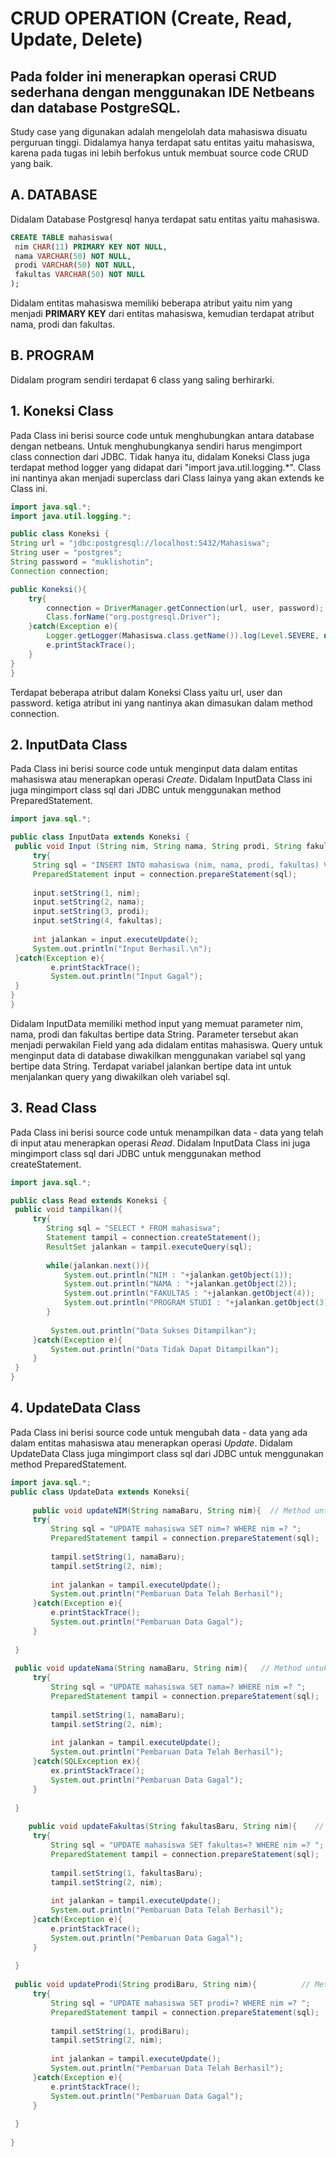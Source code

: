 # **CRUD OPERATION (Create, Read, Update, Delete)**
## Pada folder ini menerapkan operasi CRUD sederhana dengan menggunakan IDE Netbeans dan database PostgreSQL.
  Study case yang digunakan adalah mengelolah data mahasiswa disuatu perguruan tinggi. Didalamya hanya terdapat satu entitas yaitu mahasiswa, karena pada tugas ini lebih berfokus untuk membuat source code CRUD yang baik.

## A. DATABASE
   Didalam Database Postgresql hanya terdapat satu entitas yaitu mahasiswa.
   ```sql
   CREATE TABLE mahasiswa(
	nim CHAR(11) PRIMARY KEY NOT NULL,
	nama VARCHAR(50) NOT NULL,
	prodi VARCHAR(50) NOT NULL,
	fakultas VARCHAR(50) NOT NULL
);
```
   
   Didalam entitas mahasiswa memiliki beberapa atribut yaitu nim yang menjadi **PRIMARY KEY** dari entitas mahasiswa, kemudian terdapat atribut nama, prodi dan fakultas.

## B. PROGRAM
   Didalam program sendiri terdapat 6 class yang saling berhirarki.

   ## 1. Koneksi Class
   Pada Class ini berisi source code untuk menghubungkan antara database dengan netbeans. Untuk menghubungkanya sendiri harus mengimport class connection dari JDBC. Tidak hanya itu, didalam Koneksi Class juga terdapat method logger yang didapat dari "import java.util.logging.*". Class ini nantinya akan menjadi superclass dari Class lainya yang akan extends ke Class ini.
   ```java
   import java.sql.*;
import java.util.logging.*;

public class Koneksi {
   String url = "jdbc:postgresql://localhost:5432/Mahasiswa";
   String user = "postgres";
   String password = "muklishotin";
   Connection connection;
   
   public Koneksi(){
       try{
           connection = DriverManager.getConnection(url, user, password);
           Class.forName("org.postgresql.Driver");
       }catch(Exception e){
           Logger.getLogger(Mahasiswa.class.getName()).log(Level.SEVERE, null, e);
           e.printStackTrace();
       } 
   }
}
```

   Terdapat beberapa atribut dalam Koneksi Class yaitu url, user dan password. ketiga atribut ini yang nantinya akan dimasukan dalam method connection.

   ## 2. InputData Class
   Pada Class ini berisi source code untuk menginput data dalam entitas mahasiswa atau menerapkan operasi _Create_. Didalam InputData Class ini juga mingimport class sql dari JDBC untuk menggunakan method PreparedStatement.
   ```java
   import java.sql.*;

public class InputData extends Koneksi { 
    public void Input (String nim, String nama, String prodi, String fakultas){
        try{
        String sql = "INSERT INTO mahasiswa (nim, nama, prodi, fakultas) VALUES (?, ?, ?, ?)";
        PreparedStatement input = connection.prepareStatement(sql); 
        
        input.setString(1, nim);
        input.setString(2, nama);
        input.setString(3, prodi);
        input.setString(4, fakultas);
        
        int jalankan = input.executeUpdate();
        System.out.println("Input Berhasil.\n");
    }catch(Exception e){
            e.printStackTrace();
            System.out.println("Input Gagal");
    }
 } 
}
  ```


   Didalam InputData memiliki method input yang memuat parameter nim, nama, prodi dan fakultas bertipe data String. Parameter tersebut akan menjadi perwakilan Field yang ada didalam entitas mahasiswa. Query untuk menginput data di database diwakilkan menggunakan variabel sql yang bertipe data String. Terdapat variabel jalankan bertipe data int untuk menjalankan query yang diwakilkan oleh variabel sql.

   ## 3. Read Class
   Pada Class ini berisi source code untuk menampilkan data - data yang telah di input atau menerapkan operasi _Read_. Didalam InputData Class ini juga mingimport class sql dari JDBC untuk menggunakan method createStatement.
   ```java
   import java.sql.*;

public class Read extends Koneksi {
    public void tampilkan(){
        try{
           String sql = "SELECT * FROM mahasiswa";
           Statement tampil = connection.createStatement();
           ResultSet jalankan = tampil.executeQuery(sql);
           
           while(jalankan.next()){
               System.out.println("NIM : "+jalankan.getObject(1));
               System.out.println("NAMA : "+jalankan.getObject(2));
               System.out.println("FAKULTAS : "+jalankan.getObject(4));
               System.out.println("PROGRAM STUDI : "+jalankan.getObject(3)+"\n");
           }
           
            System.out.println("Data Sukses Ditampilkan");
        }catch(Exception e){
            System.out.println("Data Tidak Dapat Ditampilkan");
        }
    }
 }
 ```
## 4. UpdateData Class
   Pada Class ini berisi source code untuk mengubah data - data yang ada dalam entitas mahasiswa atau menerapkan operasi _Update_. Didalam UpdateData Class juga mingimport class sql dari JDBC untuk menggunakan method PreparedStatement.
   ```java
import java.sql.*;
public class UpdateData extends Koneksi{
    
        public void updateNIM(String namaBaru, String nim){  // Method untuk Update nim suatu record
        try{
            String sql = "UPDATE mahasiswa SET nim=? WHERE nim =? ";
            PreparedStatement tampil = connection.prepareStatement(sql);
            
            tampil.setString(1, namaBaru);
            tampil.setString(2, nim);
            
            int jalankan = tampil.executeUpdate();
            System.out.println("Pembaruan Data Telah Berhasil");
        }catch(Exception e){
            e.printStackTrace();
            System.out.println("Pembaruan Data Gagal");
        }
        
    }
    
    public void updateNama(String namaBaru, String nim){   // Method untuk Update nama suatu record
        try{
            String sql = "UPDATE mahasiswa SET nama=? WHERE nim =? ";
            PreparedStatement tampil = connection.prepareStatement(sql);
            
            tampil.setString(1, namaBaru);
            tampil.setString(2, nim);
            
            int jalankan = tampil.executeUpdate();
            System.out.println("Pembaruan Data Telah Berhasil");
        }catch(SQLException ex){
            ex.printStackTrace();
            System.out.println("Pembaruan Data Gagal");
        }
        
    }
    
       public void updateFakultas(String fakultasBaru, String nim){    // Method untuk Update fakultas suatu record
        try{
            String sql = "UPDATE mahasiswa SET fakultas=? WHERE nim =? ";
            PreparedStatement tampil = connection.prepareStatement(sql);
            
            tampil.setString(1, fakultasBaru);
            tampil.setString(2, nim);
            
            int jalankan = tampil.executeUpdate();
            System.out.println("Pembaruan Data Telah Berhasil");
        }catch(Exception e){
            e.printStackTrace();
            System.out.println("Pembaruan Data Gagal");
        }
        
    }
    
    public void updateProdi(String prodiBaru, String nim){          // Method untuk Update prodi suatu record
        try{
            String sql = "UPDATE mahasiswa SET prodi=? WHERE nim =? ";
            PreparedStatement tampil = connection.prepareStatement(sql);
            
            tampil.setString(1, prodiBaru);
            tampil.setString(2, nim);
            
            int jalankan = tampil.executeUpdate();
            System.out.println("Pembaruan Data Telah Berhasil");
        }catch(Exception e){
            e.printStackTrace();
            System.out.println("Pembaruan Data Gagal");
        }
        
    }
    
}
```
  

